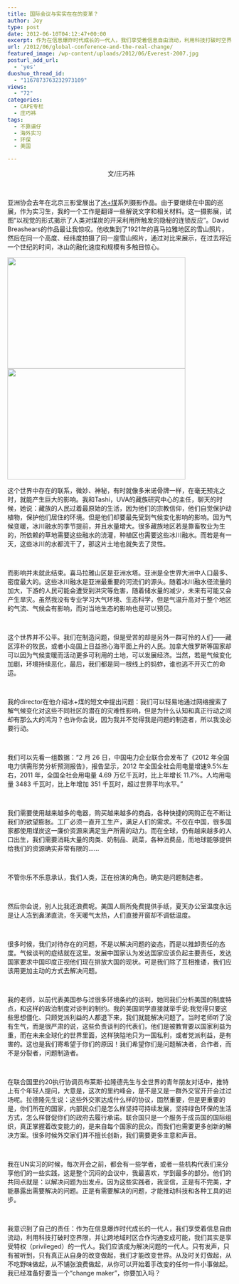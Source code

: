 ```yaml
---
title: 国际会议与实实在在的变革？
author: Joy
type: post
date: 2012-06-10T04:12:47+00:00
excerpt: 作为在信息爆炸时代成长的一代人，我们享受着信息自由流动，利用科技打破时空界限，并让跨地域时区合作沟通变成可能，我们其实是享受特权（privileged）的一代人。我们应该成为解决问题的一代人。只有发声，只有被听到，只有真正从自身的改变做起，我们才能改变世界。
url: /2012/06/global-conference-and-the-real-change/
featured_image: /wp-content/uploads/2012/06/Everest-2007.jpg
posturl_add_url:
  - 'yes'
duoshuo_thread_id:
  - "1167873763232973109"
views:
  - "72"
categories:
  - CAPE专栏
  - 庄巧祎
tags:
  - 不靠谱仔
  - 海外实习
  - 环保
  - 美国

---
```

<p style="text-align: center;">
    文/庄巧祎
</p>

&nbsp;

<p style="text-align: center;">
  <p>
    亚洲协会去年在北京三影堂展出了<a href="http://rrurl.cn/t6ERl6">冰+煤</a>系列摄影作品。由于要继续在中国的巡展，作为实习生，我的一个工作是翻译一些解说文字和相关材料。这一摄影展，试图“以视觉的形式揭示了人类对煤炭的开采利用所触发的隐秘的连锁反应”。David Breashears的作品最让我惊叹。他收集到了1921年的喜马拉雅地区的雪山照片，然后在同一个高度、经纬度拍摄了同一座雪山照片，通过对比来展示，在过去将近一个世纪的时间，冰山的融化速度和规模有多触目惊心。
  </p>
  
  <p>
    <a href="http://www.capechina.org/wp-content/uploads/2012/06/Everest-1921.jpg"><img class="alignnone size-full wp-image-3500" title="Everest  1921" src="http://www.capechina.org/wp-content/uploads/2012/06/Everest-1921.jpg" alt="" width="400" height="250" srcset="http://hicape.com/wp-content/uploads/2012/06/Everest-1921.jpg 400w, http://hicape.com/wp-content/uploads/2012/06/Everest-1921-300x187.jpg 300w" sizes="(max-width: 400px) 100vw, 400px" /></a><a href="http://www.capechina.org/wp-content/uploads/2012/06/Everest-2007.jpg"><img class="alignnone size-full wp-image-3501" title="Everest 2007" src="http://www.capechina.org/wp-content/uploads/2012/06/Everest-2007.jpg" alt="" width="400" height="250" srcset="http://hicape.com/wp-content/uploads/2012/06/Everest-2007.jpg 400w, http://hicape.com/wp-content/uploads/2012/06/Everest-2007-300x187.jpg 300w" sizes="(max-width: 400px) 100vw, 400px" /></a>
  </p>
  
  <p>
    这个世界中存在的联系，微妙、神秘，有时就像多米诺骨牌一样，在毫无预兆之时，就能产生巨大的影响。我和Tashi，UVA的藏族研究中心的主任，聊天的时候，她说：藏族的人民过着最原始的生活，因为他们的宗教信仰，他们自觉保护动植物，保护他们居住的环境。但是他们却要最先受到气候变化影响的影响。因为气候变暖，冰川融水的季节提前，并且水量增大。很多藏族地区若是靠畜牧业为生的，所依赖的草地需要这些融水的浇灌，种植区也需要这些冰川融水。而若是有一天，这些冰川的水都流干了，那这片土地也就失去了灵性。
  </p>
  
  <p>
    &nbsp;
  </p>
  
  <p>
    而影响并未就此结束。喜马拉雅山区是亚洲水塔。亚洲是全世界大洲中人口最多、密度最大的。这些冰川融水是亚洲最重要的河流们的源头。随着冰川融水径流量的加大，下游的人民可能会遭受到洪灾等危害，随着储水量的减少，未来有可能又会产生旱灾。虽然我没有专业学习大气环境、生态科学，但是气温升高对于整个地区的气流、气候会有影响，而对当地生态的影响也是可以预见。
  </p>
  
  <p>
    &nbsp;
  </p>
  
  <p>
    这个世界并不公平。我们在制造问题，但是受苦的却是另外一群可怜的人们——藏区淳朴的牧民，或者小岛国上日益担心海平面上升的人民。加拿大俄罗斯等国家却可以因为气候变暖而活动更多可利用的土地，可以发展经济。当然，若是气候变化加剧，环境持续恶化，最后，我们都是同一根线上的蚂蚱，谁也逃不开灭亡的命运。
  </p>
  
  <p>
    &nbsp;
  </p>
  
  <p>
    我的director在他介绍冰+煤的短文中提出问题：我们可以轻易地通过网络搜索了解气候变化对这些不同社区的潜在的灾难性影响，但是为什么认知和真正行动之间却有那么大的鸿沟？也许你会说，因为我并不觉得我是问题的制造者，所以我没必要行动。
  </p>
  
  <p>
    &nbsp;
  </p>
  
  <p>
    我们可以先看一组数据：“2 月 26 日，中国电力企业联合会发布了《2012 年全国电力供需形势分析预测报告》，报告显示，2012 年全国全社会用电量增速9.5%左右，2011 年，全国全社会用电量 4.69 万亿千瓦时，比上年增长 11.7%。人均用电量 3483 千瓦时，比上年增加 351 千瓦时，超过世界平均水平。”
  </p>
  
  <p>
    &nbsp;
  </p>
  
  <p>
    我们需要使用越来越多的电器，购买越来越多的商品，各种快捷的网购正在不断让我们的欲望膨胀。工厂必须一直开工生产，满足人们的需求。不仅在中国，很多国家都使用煤炭这一廉价资源来满足生产所需的动力。而在全球，仍有越来越多的人口出生，我们需要消耗大量的肉类、奶制品、蔬菜，各种消费品，而地球能够提供给我们的资源确实非常有限的&#8230;&#8230;
  </p>
  
  <p>
    &nbsp;
  </p>
  
  <p>
    不管你乐不乐意承认，我们人类，正在扮演的角色，确实是问题制造者。
  </p>
  
  <p>
    &nbsp;
  </p>
  
  <p>
    然后你会说，别人比我还浪费呢。美国人厕所免费提供手纸，夏天办公室温度永远是让人冻到鼻涕直流，冬天暖气太热，人们直接开窗却不调低温度。
  </p>
  
  <p>
    &nbsp;
  </p>
  
  <p>
    很多时候，我们对待存在的问题，不是以解决问题的姿态，而是以推卸责任的态度。气候谈判的症结就在这里。发展中国家认为发达国家应该负起主要责任，发达国家要求中国印度正视他们现在排放大国的现状。可是我们除了互相推诿，我们应该用更加主动的方式去解决问题。
  </p>
  
  <p>
    &nbsp;
  </p>
  
  <p>
    我的老师，以前代表美国参与过很多环境条约的谈判，她同我们分析美国的制度特点，和这样的政治制度对谈判的制约。我的美国同学直接就举手说:我觉得只要这些思想僵化、只顾党派利益的人都退下来，我们就能解决问题了。当时老师听了没有生气，而是很严肃的说，这些负责谈判的代表们，他们是被教育要以国家利益为重，而在未来全球化的世界里面，这样狭隘地只为一国私利，或者党派利益，是有害的。这也是我们寄希望于你们的原因！我们希望你们是问题解决者，合作者，而不是分裂者，问题制造者。
  </p>
  
  <p>
    &nbsp;
  </p>
  
  <p>
    在联合国里约20执行协调员布莱斯·拉隆德先生与全世界的青年朋友对话中，推特上有个年轻人提问，大意是，这次的里约峰会，是不是又是一群外交官开开会过过场呢。拉德隆先生说：这些外交家达成什么样的协议，固然重要，但是更重要的是，你们所在的国家，内部民众们是怎么样坚持可持续发展，坚持绿色环保的生活方式，怎么样督促你们的政府去履行承诺。联合国只是一个服务于成员国的国际组织，真正掌握着改变能力的，是来自每个国家的民众。而我们也需要更多创新的解决方案。很多时候外交家们并不擅长创新，我们需要更多主意和声音。
  </p>
  
  <p>
    &nbsp;
  </p>
  
  <p>
    我在UN实习的时候，每次开会之前，都会有一些学者，或者一些机构代表们来分享他们的一些实践，这是整个沉闷的会议中，我最喜欢，学到最多的部分。他们的共同点就是：以解决问题为出发点。因为这些实践者，我坚信，正是有不完美，才能暴露出需要解决的问题。正是有需要解决的问题，才能推动科技和各种工具的进步。
  </p>
  
  <p>
    &nbsp;
  </p>
  
  <p>
    我意识到了自己的责任：作为在信息爆炸时代成长的一代人，我们享受着信息自由流动，利用科技打破时空界限，并让跨地域时区合作沟通变成可能，我们其实是享受特权（privileged）的一代人。我们应该成为解决问题的一代人。只有发声，只有被听到，只有真正从自身的改变做起，我们才能改变世界。从及时关灯做起，从不吃野味做起，从不铺张浪费做起，从你可以开始着手改变的任何一件小事做起。我已经准备好要当一个“change maker”，你要加入吗？
  </p>
  
  <p>
    &nbsp;
  </p>